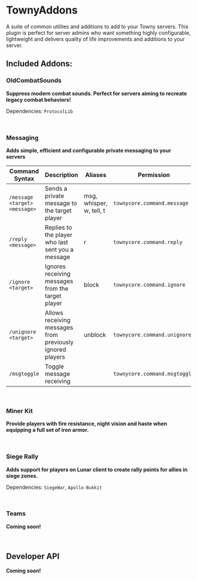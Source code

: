 # TownyAddons

A suite of common utilites and additions to add to your Towny servers. This plugin is perfect for server admins who want something highly configurable, lightweight and delivers quality of life improvements and additions to your server.

## Included Addons:

### OldCombatSounds
**Suppress modern combat sounds. Perfect for servers aiming to recreate legacy combat behaviors!**

Dependencies: `ProtocolLib`

<br>

### Messaging
**Adds simple, efficient and configurable private messaging to your servers**  

| Command Syntax                | Description                                            | Aliases                  | Permission                    |
|--------------------------------|--------------------------------------------------------|--------------------------|-------------------------------|
| `/message <target> <message>`  | Sends a private message to the target player           | msg, whisper, w, tell, t | `townycore.command.message`     |
| `/reply <message>`             | Replies to the player who last sent you a message      | r                        | `townycore.command.reply`       |
| `/ignore <target>`             | Ignores receiving messages from the target player      | block                    | `townycore.command.ignore`      |
| `/unignore <target>`           | Allows receiving messages from previously ignored players | unblock                | `townycore.command.unignore`    |
| `/msgtoggle`                   | Toggle message receiving                               |                          | `townycore.command.msgtoggle`   |

<br>

### Miner Kit
**Provide players with fire resistance, night vision and haste when equipping a full set of iron armor.**

<br>

### Siege Rally
**Adds support for players on Lunar client to create rally points for allies in siege zones.**

Dependencies: `SiegeWar`, `Apollo-Bukkit`

<br>

### Teams
**Coming soon!**

<br>

## Developer API

**Coming soon!**
